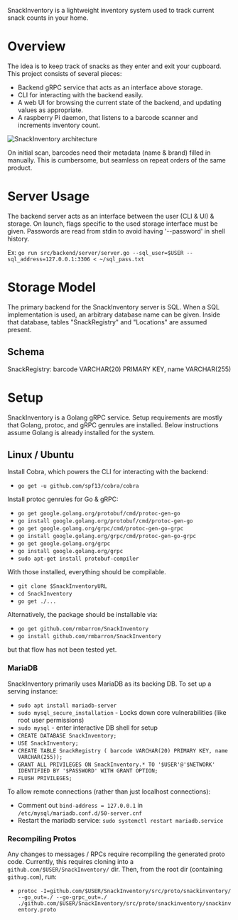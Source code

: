 SnackInventory is a lightweight inventory system used to track current snack
counts in your home.

# Overview

The idea is to keep track of snacks as they enter and exit your cupboard. This
project consists of several pieces:
*  Backend gRPC service that acts as an interface above storage.
*  CLI for interacting with the backend easily.
*  A web UI for browsing the current state of the backend, and updating values as appropriate.
*  A raspberry Pi daemon, that listens to a barcode scanner and increments inventory count.

![SnackInventory architecture](https://docs.google.com/drawings/d/e/2PACX-1vSPKeEJsa81ATaFLAuXv7vw80L45y5H_UN7CoHQZ9jUj7CrBWFbGfwEz3F5Z2QnPFeh6z-bjebO-JAL/pub?w=960&h=312)

On initial scan, barcodes need their metadata (name & brand) filled in manually.
This is cumbersome, but seamless on repeat orders of the same product.

# Server Usage

The backend server acts as an interface between the user (CLI & UI) & storage.
On launch, flags specific to the used storage interface must be given. Passwords
are read from stdin to avoid having '--password' in shell history.

Ex: `go run src/backend/server/server.go --sql_user=$USER --sql_address=127.0.0.1:3306 < ~/sql_pass.txt`

# Storage Model

The primary backend for the SnackInventory server is SQL. When a SQL
implementation is used, an arbitrary database name can be given. Inside that
database, tables "SnackRegistry" and "Locations" are assumed present.

## Schema

SnackRegistry: barcode VARCHAR(20) PRIMARY KEY, name VARCHAR(255)

# Setup

SnackInventory is a Golang gRPC service. Setup requirements are mostly that
Golang, protoc, and gRPC genrules are installed. Below instructions assume
Golang is already installed for the system.

## Linux / Ubuntu

Install Cobra, which powers the CLI for interacting with the backend:
*  `go get -u github.com/spf13/cobra/cobra`

Install protoc genrules for Go & gRPC:
*  `go get google.golang.org/protobuf/cmd/protoc-gen-go`
*  `go install google.golang.org/protobuf/cmd/protoc-gen-go`
*  `go get google.golang.org/grpc/cmd/protoc-gen-go-grpc`
*  `go install google.golang.org/grpc/cmd/protoc-gen-go-grpc`
*  `go get google.golang.org/grpc`
*  `go install google.golang.org/grpc`
*  `sudo apt-get install protobuf-compiler`

With those installed, everything should be compilable.
*  `git clone $SnackInventoryURL`
*  `cd SnackInventory`
*  `go get ./...`

Alternatively, the package should be installable via:
*  `go get github.com/rmbarron/SnackInventory`
*  `go install github.com/rmbarron/SnackInventory`

but that flow has not been tested yet.


### MariaDB

SnackInventory primarily uses MariaDB as its backing DB. To set up a serving
instance:

*  `sudo apt install mariadb-server`
*  `sudo mysql_secure_installation` - Locks down core vulnerabilities (like root
   user permissions)
*  `sudo mysql` - enter interactive DB shell for setup
  *  `CREATE DATABASE SnackInventory;`
  *  `USE SnackInventory;`
  *  `CREATE TABLE SnackRegistry ( barcode VARCHAR(20) PRIMARY KEY, name VARCHAR(255));`
  *  `GRANT ALL PRIVILEGES ON SnackInventory.* TO '$USER'@'$NETWORK' IDENTIFIED BY '$PASSWORD' WITH GRANT OPTION;`
  *  `FLUSH PRIVILEGES;`

To allow remote connections (rather than just localhost connections):

*  Comment out `bind-address = 127.0.0.1` in `/etc/mysql/mariadb.conf.d/50-server.cnf`
*  Restart the mariadb service: `sudo systemctl restart mariadb.service`


### Recompiling Protos

Any changes to messages / RPCs require recompiling the generated proto code.
Currently, this requires cloning into a `github.com/$USER/SnackInventory/` dir.
Then, from the root dir (containing `githug.com`), run:
*  `protoc -I=github.com/$USER/SnackInventory/src/proto/snackinventory/ --go_out=./ --go-grpc_out=./ ./github.com/$USER/SnackInventory/src/proto/snackinventory/snackinventory.proto`
